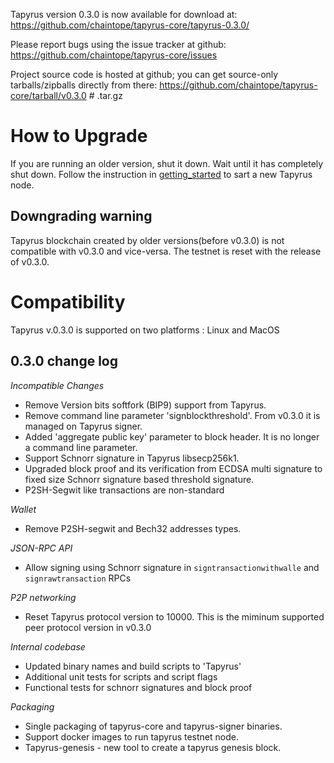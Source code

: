 Tapyrus version 0.3.0 is now available for download at:
  https://github.com/chaintope/tapyrus-core/tapyrus-0.3.0/

Please report bugs using the issue tracker at github:
  https://github.com/chaintope/tapyrus-core/issues

Project source code is hosted at github; you can get
source-only tarballs/zipballs directly from there:
  https://github.com/chaintope/tapyrus-core/tarball/v0.3.0  # .tar.gz


How to Upgrade
==============

If you are running an older version, shut it down. Wait until it has completely
shut down. Follow the instruction in [getting_started](https://github.com/chaintope/tapyrus-core/blob/v0.3.0/doc/tapyrus/getting_started.md#how-to-start-a-node-on-tapyrus-testnet) to sart a new Tapyrus node.


Downgrading warning
-------------------

Tapyrus blockchain created by older versions(before v0.3.0) is not compatible with v0.3.0 and vice-versa. The testnet is reset with the release of v0.3.0.

Compatibility
==============

Tapyrus v.0.3.0 is supported on two platforms : Linux and  MacOS 


0.3.0 change log
------------------

*Incompatible Changes*

* Remove Version bits softfork (BIP9) support from Tapyrus.
* Remove command line parameter 'signblockthreshold'. From v0.3.0 it is managed on Tapyrus signer.
* Added 'aggregate public key' parameter to block header. It is no longer a command line parameter.
* Support Schnorr signature in Tapyrus libsecp256k1.
* Upgraded block proof and its verification from ECDSA multi signature to fixed size Schnorr signature based threshold signature.
* P2SH-Segwit like transactions are non-standard 

*Wallet*

* Remove P2SH-segwit and Bech32 addresses types.

*JSON-RPC API*

* Allow signing using Schnorr signature in `signtransactionwithwalle` and `signrawtransaction` RPCs

*P2P networking*

* Reset Tapyrus protocol version to 10000. This is the miminum supported peer protocol version in v0.3.0

*Internal codebase*

* Updated binary names and build scripts to 'Tapyrus'
* Additional unit tests for scripts and script flags
* Functional tests for schnorr signatures and block proof

*Packaging*

* Single packaging of tapyrus-core and tapyrus-signer binaries.
* Support docker images to run tapyrus testnet node.
* Tapyrus-genesis - new tool to create a tapyrus genesis block.

